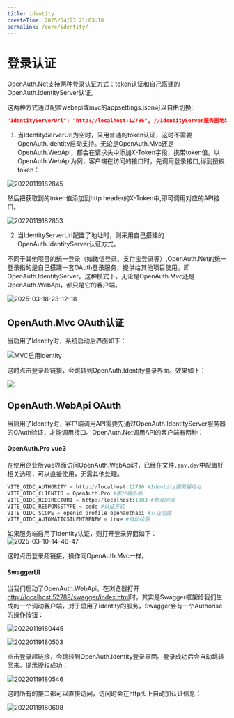 ```yaml
---
title: identity
createTime: 2025/04/23 21:03:10
permalink: /core/identity/
---
```

# 登录认证

OpenAuth.Net支持两种登录认证方式：token认证和自己搭建的OpenAuth.IdentityServer认证。

这两种方式通过配置webapi或mvc的appsettings.json可以自由切换:

```json
"IdentityServerUrl": "http://localhost:12796", //IdentityServer服务器地址。如果为空，则不启用OAuth认证
```

1. 当IdentityServerUrl为空时，采用普通的token认证，这时不需要OpenAuth.Identity启动支持。无论是OpenAuth.Mvc还是OpenAuth.WebApi，都会在请求头中添加X-Token字段，携带token值。以OpenAuth.WebApi为例，客户端在访问的接口时，先调用登录接口,得到授权token：

![20220119182845](http://img.openauth.net.cn/20220119182845.png)

然后把获取到的token值添加到http header的X-Token中,即可调用对应的API接口。

![20220119182853](http://img.openauth.net.cn/20220119182853.png)

2. 当IdentityServerUrl配置了地址时，则采用自己搭建的OpenAuth.IdentityServer认证方式。

不同于其他项目的统一登录（如微信登录、支付宝登录等）,OpenAuth.Net的统一登录指的是自己搭建一套OAuth登录服务，提供给其他项目使用。即OpenAuth.IdentityServer。这种模式下，无论是OpenAuth.Mvc还是OpenAuth.WebApi，都只是它的客户端。

![2025-03-18-23-12-18](http://img.openauth.net.cn/2025-03-18-23-12-18.png)

## OpenAuth.Mvc OAuth认证

当启用了Identity时，系统启动后界面如下：

![MVC启用identity](/mvcidentity.png "mvcidentity")

这时点击登录超链接，会跳转到OpenAuth.Identity登录界面。效果如下：

![](/identity.png)


## OpenAuth.WebApi OAuth

当启用了Identity时，客户端调用API需要先通过OpenAuth.IdentityServer服务器的OAuth验证，才能调用接口。OpenAuth.Net调用API的客户端有两种：

#### OpenAuth.Pro vue3

在使用企业版vue界面访问OpenAuth.WebApi时，已经在文件`.env.dev`中配置好相关选项，可以直接使用，无需其他处理。

```python
VITE_OIDC_AUTHORITY = http://localhost:12796 #Identity服务器地址
VITE_OIDC_CLIENTID = OpenAuth.Pro #客户端名称
VITE_OIDC_REDIRECTURI = http://localhost:1803 #登录回调
VITE_OIDC_RESPONSETYPE = code #认证方式
VITE_OIDC_SCOPE = openid profile openauthapi #认证范围
VITE_OIDC_AUTOMATICSILENTRENEW = true #自动续期

```
如果服务端启用了Identity认证，则打开登录界面如下：
![2025-03-10-14-46-47](http://img.openauth.net.cn/2025-03-10-14-46-47.png)

这时点击登录超链接，操作同OpenAuth.Mvc一样。


#### SwaggerUI

当我们启动了OpenAuth.WebApi，在浏览器打开[http://localhost:52789/swagger/index.html](http://localhost:52789/swagger/index.html)时，其实是Swagger框架给我们生成的一个调动客户端，对于启用了Identity的服务，Swagger会有一个Authorise的操作按钮：

![20220119180445](http://img.openauth.net.cn/20220119180445.png)

![20220119180503](http://img.openauth.net.cn/20220119180503.png)

点击登录超链接，会跳转到OpenAuth.Identity登录界面。登录成功后会自动跳转回来。提示授权成功：

![20220119180546](http://img.openauth.net.cn/20220119180546.png)

这时所有的接口都可以直接访问，访问时会在http头上自动加认证信息：

![20220119180608](http://img.openauth.net.cn/20220119180608.png)




